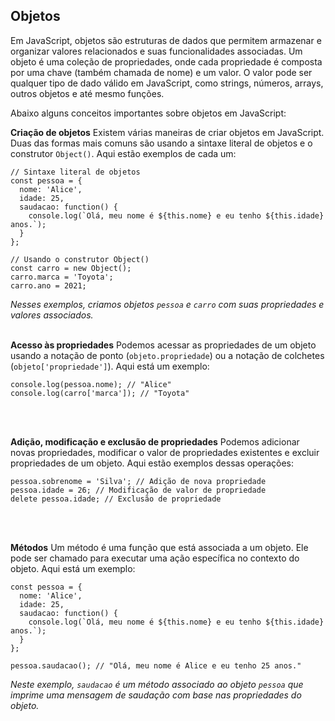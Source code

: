 ## Objetos
Em JavaScript, objetos são estruturas de dados que permitem armazenar e organizar valores relacionados e suas funcionalidades associadas. Um objeto é uma coleção de propriedades, onde cada propriedade é composta por uma chave (também chamada de nome) e um valor. O valor pode ser qualquer tipo de dado válido em JavaScript, como strings, números, arrays, outros objetos e até mesmo funções.
<br>

Abaixo alguns conceitos importantes sobre objetos em JavaScript:
<br>

**Criação de objetos**
Existem várias maneiras de criar objetos em JavaScript. Duas das formas mais comuns são usando a sintaxe literal de objetos e o construtor `Object()`. Aqui estão exemplos de cada um:

```
// Sintaxe literal de objetos
const pessoa = {
  nome: 'Alice',
  idade: 25,
  saudacao: function() {
    console.log(`Olá, meu nome é ${this.nome} e eu tenho ${this.idade} anos.`);
  }
};

// Usando o construtor Object()
const carro = new Object();
carro.marca = 'Toyota';
carro.ano = 2021;
```
_Nesses exemplos, criamos objetos `pessoa` e `carro` com suas propriedades e valores associados._
<br><br>

**Acesso às propriedades**
Podemos acessar as propriedades de um objeto usando a notação de ponto (`objeto.propriedade`) ou a notação de colchetes (`objeto['propriedade']`). Aqui está um exemplo:

```
console.log(pessoa.nome); // "Alice"
console.log(carro['marca']); // "Toyota"
```
<br><br>

**Adição, modificação e exclusão de propriedades**
Podemos adicionar novas propriedades, modificar o valor de propriedades existentes e excluir propriedades de um objeto. Aqui estão exemplos dessas operações:

```
pessoa.sobrenome = 'Silva'; // Adição de nova propriedade
pessoa.idade = 26; // Modificação de valor de propriedade
delete pessoa.idade; // Exclusão de propriedade
```
<br><br>

**Métodos**
Um método é uma função que está associada a um objeto. Ele pode ser chamado para executar uma ação específica no contexto do objeto. Aqui está um exemplo:

```
const pessoa = {
  nome: 'Alice',
  idade: 25,
  saudacao: function() {
    console.log(`Olá, meu nome é ${this.nome} e eu tenho ${this.idade} anos.`);
  }
};

pessoa.saudacao(); // "Olá, meu nome é Alice e eu tenho 25 anos."
```
_Neste exemplo, `saudacao` é um método associado ao objeto `pessoa` que imprime uma mensagem de saudação com base nas propriedades do objeto._
<br><br>

